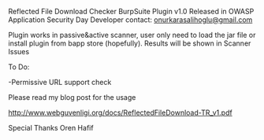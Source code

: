 Reflected File Download Checker BurpSuite Plugin v1.0
Released in OWASP Application Security Day
Developer contact: onurkarasalihoglu@gmail.com

Plugin works in passive&active scanner, user only need to load the jar file or install plugin from bapp store (hopefully).
Results will be shown in Scanner Issues

To Do: 

-Permissive URL support check

Please read my blog post for the usage

http://www.webguvenligi.org/docs/ReflectedFileDownload-TR_v1.pdf

Special Thanks
Oren Hafif
